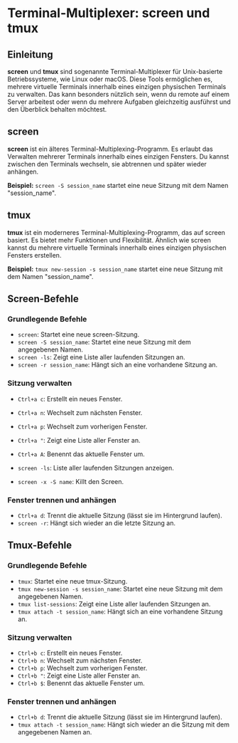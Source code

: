 # Terminal-Multiplexer: screen und tmux

## Einleitung

**screen** und **tmux** sind sogenannte Terminal-Multiplexer für Unix-basierte Betriebssysteme, wie Linux oder macOS. Diese Tools ermöglichen es, mehrere virtuelle Terminals innerhalb eines einzigen physischen Terminals zu verwalten. Das kann besonders nützlich sein, wenn du remote auf einem Server arbeitest oder wenn du mehrere Aufgaben gleichzeitig ausführst und den Überblick behalten möchtest.

## screen

**screen** ist ein älteres Terminal-Multiplexing-Programm. Es erlaubt das Verwalten mehrerer Terminals innerhalb eines einzigen Fensters. Du kannst zwischen den Terminals wechseln, sie abtrennen und später wieder anhängen.

**Beispiel:** `screen -S session_name` startet eine neue Sitzung mit dem Namen "session_name".

## tmux

**tmux** ist ein moderneres Terminal-Multiplexing-Programm, das auf screen basiert. Es bietet mehr Funktionen und Flexibilität. Ähnlich wie screen kannst du mehrere virtuelle Terminals innerhalb eines einzigen physischen Fensters erstellen.

**Beispiel:** `tmux new-session -s session_name` startet eine neue Sitzung mit dem Namen "session_name".

## Screen-Befehle

### Grundlegende Befehle

- `screen`: Startet eine neue screen-Sitzung.
- `screen -S session_name`: Startet eine neue Sitzung mit dem angegebenen Namen.
- `screen -ls`: Zeigt eine Liste aller laufenden Sitzungen an.
- `screen -r session_name`: Hängt sich an eine vorhandene Sitzung an.

### Sitzung verwalten

- `Ctrl+a c`: Erstellt ein neues Fenster.
- `Ctrl+a n`: Wechselt zum nächsten Fenster.
- `Ctrl+a p`: Wechselt zum vorherigen Fenster.
- `Ctrl+a "`: Zeigt eine Liste aller Fenster an.
- `Ctrl+a A`: Benennt das aktuelle Fenster um.

- `screen -ls`: Liste aller laufenden Sitzungen anzeigen.
- `screen -x -S name`: Killt den Screen.

### Fenster trennen und anhängen

- `Ctrl+a d`: Trennt die aktuelle Sitzung (lässt sie im Hintergrund laufen).
- `screen -r`: Hängt sich wieder an die letzte Sitzung an.

## Tmux-Befehle

### Grundlegende Befehle

- `tmux`: Startet eine neue tmux-Sitzung.
- `tmux new-session -s session_name`: Startet eine neue Sitzung mit dem angegebenen Namen.
- `tmux list-sessions`: Zeigt eine Liste aller laufenden Sitzungen an.
- `tmux attach -t session_name`: Hängt sich an eine vorhandene Sitzung an.

### Sitzung verwalten

- `Ctrl+b c`: Erstellt ein neues Fenster.
- `Ctrl+b n`: Wechselt zum nächsten Fenster.
- `Ctrl+b p`: Wechselt zum vorherigen Fenster.
- `Ctrl+b "`: Zeigt eine Liste aller Fenster an.
- `Ctrl+b $`: Benennt das aktuelle Fenster um.

### Fenster trennen und anhängen

- `Ctrl+b d`: Trennt die aktuelle Sitzung (lässt sie im Hintergrund laufen).
- `tmux attach -t session_name`: Hängt sich wieder an die Sitzung mit dem angegebenen Namen an.
